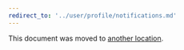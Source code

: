 ```yaml
---
redirect_to: '../user/profile/notifications.md'
---
```


This document was moved to [another location](../user/profile/notifications.md).

